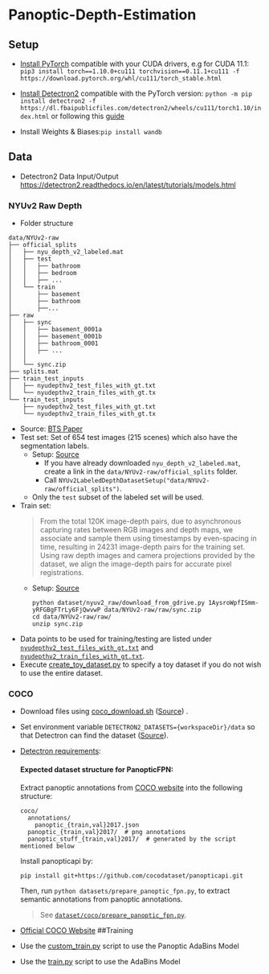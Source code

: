 # Panoptic-Depth-Estimation

## Setup

* [Install PyTorch](https://pytorch.org/get-started/locally/) compatible with your CUDA drivers, e.g for CUDA 11.1:
  `pip3 install torch==1.10.0+cu111 torchvision==0.11.1+cu111 -f https://download.pytorch.org/whl/cu111/torch_stable.html`

* [Install Detectron2](https://detectron2.readthedocs.io/en/latest/tutorials/install.html) compatible with the PyTorch
  version:
  `python -m pip install detectron2 -f https://dl.fbaipublicfiles.com/detectron2/wheels/cu111/torch1.10/index.html` or following this [guide](https://medium.com/@yogeshkumarpilli/how-to-install-detectron2-on-windows-10-or-11-2021-aug-with-the-latest-build-v0-5-c7333909676f)
* Install Weights & Biases:`pip install wandb`

## Data

* Detectron2 Data Input/Output  https://detectron2.readthedocs.io/en/latest/tutorials/models.html

### NYUv2 Raw Depth 

* Folder structure
```
data/NYUv2-raw
├── official_splits
│   ├── nyu_depth_v2_labeled.mat 
│   ├── test
│   │   ├── bathroom
│   │   ├── bedroom
│   │   ├── ...
│   └── train
│       ├── basement
│       ├── bathroom
│       ├──...
├── raw
│   ├── sync
│   │   ├── basement_0001a
│   │   ├── basement_0001b
│   │   ├── bathroom_0001
│   │   ├── ...
│   │ 
│   └── sync.zip
├── splits.mat
├── train_test_inputs
│   ├── nyudepthv2_test_files_with_gt.txt
│   └── nyudepthv2_train_files_with_gt.tx
└── train_test_inputs
    ├── nyudepthv2_test_files_with_gt.txt
    └── nyudepthv2_train_files_with_gt.tx
```

* Source: [BTS Paper](https://github.com/cleinc/bts/tree/9f026177dc82712a308438297391a76e786f46e2)
* Test set: Set of 654 test images (215 scenes) which also have the segmentation labels.
  * Setup: [Source](https://github.com/cleinc/bts#prepare-nyu-depth-v2-test-set) 
    * If you have already downloaded `nyu_depth_v2_labeled.mat`, create a link in the `data/NYUv2-raw/official_splits` folder.
    * Call `NYUv2LabeledDepthDatasetSetup("data/NYUv2-raw/official_splits")`.
  * Only the `test` subset of the labeled set will be used.
* Train set: 
  > From the total 120K image-depth pairs, due to asynchronous capturing rates between RGB images and depth maps,
  > we associate and sample them using timestamps by even-spacing in time, resulting in 24231 image-depth
  > pairs for the training set. Using raw depth images and camera projections provided by the dataset,
  > we align the image-depth pairs for accurate pixel registrations. 
  * Setup: [Source](https://github.com/cleinc/bts/blob/9f026177dc82712a308438297391a76e786f46e2/pytorch/README.md#preparation-for-training)
    ```shell
    python dataset/nyuv2_raw/download_from_gdrive.py 1AysroWpfISmm-yRFGBgFTrLy6FjQwvwP data/NYUv2-raw/raw/sync.zip
    cd data/NYUv2-raw/raw/
    unzip sync.zip
    ```
* Data points to be used for training/testing are listed under [`nyudepthv2_test_files_with_gt.txt`](data/NYUv2-raw/train_test_inputs/nyudepthv2_test_files_with_gt.txt) and
  [`nyudepthv2_train_files_with_gt.txt`](data/NYUv2-raw/train_test_inputs/nyudepthv2_train_files_with_gt.txt).
* Execute [create_toy_dataset.py](create_toy_nyu_dataset.py) to specify a toy dataset if you do not wish to use the entire dataset.
### COCO

* Download files
  using [coco_download.sh](coco_download.sh) ([Source](https://gist.github.com/mkocabas/a6177fc00315403d31572e17700d7fd9))
  .

* Set environment variable `DETECTRON2_DATASETS={workspaceDir}/data` so that Detectron can find the
  dataset ([Source](https://gist.github.com/mkocabas/a6177fc00315403d31572e17700d7fd9)).


* [Detectron requirements](https://detectron2.readthedocs.io/en/latest/tutorials/builtin_datasets.html):

  #### Expected dataset structure for PanopticFPN:

  Extract panoptic annotations from [COCO website](https://cocodataset.org/#download)
  into the following structure:
    ```
    coco/
      annotations/
        panoptic_{train,val}2017.json
      panoptic_{train,val}2017/  # png annotations
      panoptic_stuff_{train,val}2017/  # generated by the script mentioned below
    ```

  Install panopticapi by:
    ```
    pip install git+https://github.com/cocodataset/panopticapi.git
    ```
  Then, run `python datasets/prepare_panoptic_fpn.py`, to extract semantic annotations from panoptic annotations.
  > See [`dataset/coco/prepare_panoptic_fpn.py`](`dataset/coco/prepare_panoptic_fpn.py`).
* [Official COCO Website](https://cocodataset.org/#download)
##Training
* Use the [custom_train.py](custom_train.py) script to use the Panoptic AdaBins Model
* Use the [train.py](AdabinsOriginal/train.py) script to use the AdaBins Model